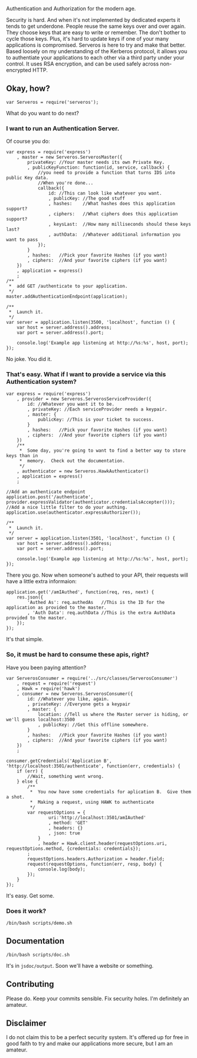 Authentication and Authorization for the modern age.

Security is hard.  And when it's not implemented
by dedicated experts it tends to get underdone.  People reuse the same keys over and over again.  They
choose keys that are easy to write or remember.  The don't bother to cycle those keys.  Plus, it's hard
to update keys if one of your many applications is compromised.  Serveros is here to try and make that
better.  Based loosely on my understanding of the Kerberos protocol, it allows you to authentiate
your applications to each other via a third party under your control.  It uses RSA encryption, and 
can be used safely across non-encrypted HTTP.

## Okay, how?

    var Serveros = require('serveros');

What do you want to do next?

### I want to run an Authentication Server.

Of course you do:

    var express = require('express')
        , master = new Serveros.ServerosMaster({
            privateKey: //Your master needs its own Private Key.
            , publicKeyFunction: function(id, service, callback) {
                //you need to provide a function that turns IDS into public Key data.
                //When you're done...
                callback({
                    id: //This can look like whatever you want.
                    , publicKey: //The good stuff
                    , hashes:    //What hashes does this application support?
                    , ciphers:   //What ciphers does this application support?
                    , keysLast:  //How many milliseconds should these keys last?
                    , authData:  //Whatever additional information you want to pass
                });
            }
            , hashes:   //Pick your favorite Hashes (if you want)
            , ciphers:  //And your favorite ciphers (if you want)
        })
        , application = express()
        ;
    /**
     *  add GET /authenticate to your application.
     */
    master.addAuthenticationEndpoint(application);

    /**
     *  Launch it.
     */
    var server = application.listen(3500, 'localhost', function () {
        var host = server.address().address;
        var port = server.address().port;
      
        console.log('Example app listening at http://%s:%s', host, port);
    });

No joke.  You did it.

### That's easy.  What if I want to provide a service via this Authentication system?
    var express = require('express')
        , provider = new Serveros.ServerosServiceProvider({
            id: //Whatever you want it to be.
            , privateKey: //Each serviceProvider needs a keypair.
            , master: {
                publicKey: //This is your ticket to success.
            }
            , hashes:   //Pick your favorite Hashes (if you want)
            , ciphers:  //And your favorite ciphers (if you want)
        })
        /**
         *  Some day, you're going to want to find a better way to store keys than in
         *  memory.  Check out the documentation.
         */
        , authenticator = new Serveros.HawkAuthenticator()
        , application = express()
        ;
    
    //Add an authenticate endpoint
    application.post('/authenticate', provider.expressValidator(authenticator.credentialsAccepter()));
    //Add a nice little filter to do your authing.
    application.use(authenticator.expressAuthorizer());

    /**
     *  Launch it.
     */
    var server = application.listen(3501, 'localhost', function () {
        var host = server.address().address;
        var port = server.address().port;
      
        console.log('Example app listening at http://%s:%s', host, port);
    });

There you go.  Now when someone's authed to your API, their requests will have a little extra informaion:

    application.get('/amIAuthed', function(req, res, next) {
        res.json({
            'Authed As': req.authedAs   //This is the ID for the application as provided to the master.
            , 'Auth Data': req.authData //This is the extra AuthData provided to the master.
        });
    });

It's that simple.

### So, it must be hard to consume these apis, right?

Have you been paying attention?

    var ServerosConsumer = require('../src/classes/ServerosConsumer')
        , request = require('request')
        , Hawk = require('hawk')
        , consumer = new Serveros.ServerosConsumer({
            id: //Whatever you like, again.
            , privateKey: //Everyone gets a keypair
            , master: {
                location: //Tell us where the Master server is hiding, or we'll guess localhost:3500
                , publicKey: //Get this offline somewhere.
            }
            , hashes:   //Pick your favorite Hashes (if you want)
            , ciphers:  //And your favorite ciphers (if you want)
        })
        ;

    consumer.getCredentials('Application B', 'http://localhost:3501/authenticate', function(err, credentials) {
        if (err) {
            //Wait, something went wrong.
        } else {
            /**
             *  You now have some credentials for aplication B.  Give them a shot.
             *  Making a request, using HAWK to authenticate
             */
            var requestOptions = {
                    uri:'http://localhost:3501/amIAuthed'
                    , method: 'GET'
                    , headers: {}
                    , json: true
                }
                , header = Hawk.client.header(requestOptions.uri, requestOptions.method, {credentials: credentials});
            ;
            requestOptions.headers.Authorization = header.field;
            request(requestOptions, function(err, resp, body) {
                console.log(body);
            });
        }
    });


It's easy.  Get some.

### Does it work?

    /bin/bash scripts/demo.sh

## Documentation

    /bin/bash scripts/doc.sh
 
It's in `jsdoc/output`.  Soon we'll have a website or something.

## Contributing 

Please do.  Keep your commits sensible.  Fix security holes.  I'm definitely an amateur.

## Disclaimer

I do not claim this to be a perfect security system.  It's offered up for free in good faith
to try and make our applications more secure, but I am an amateur.
